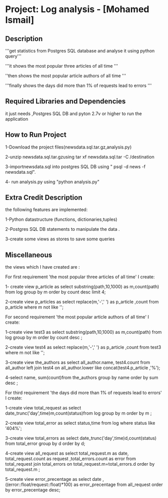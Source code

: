 

Project: Log analysis  - [Mohamed Ismail]
================================

Description
-----------------------------------

'''get statistics from Postgres SQL database and analyse it using python query'''

'''it shows the most popular three articles of all time '''

''then shows the most popular article authors of all time '''

'''finally shows the days did more than 1% of requests lead to errors '''

Required Libraries and Dependencies
-----------------------------------

it just needs ,Postgres SQL DB and pyton 2.7v or higher to run the application 


How to Run Project
------------------
1-Download the project files(newsdata.sql.tar.gz,analysis.py)

2-unzip newsdata.sql.tar.gzusing tar xf newsdata.sql.tar  -C /destination

3-importnewsdata.sql into postgres SQL DB using " psql -d news -f newsdata.sql".

4- run analysis.py using "python analysis.py"


Extra Credit Description
------------------------
the following features are implemented:

1-Python datastructure (functions, dictionaries,tuples)

2-Postgres SQL DB statements to manipulate the data .

3-create some views as stores to save some queries


Miscellaneous
-------------
the views which I have created are :

For first requirement 'the most popular three articles of all time' I create:

1- create view p_article as  select substring(path,10,1000) as m,count(path) from log group by m order by count desc limit 4;

2-create view p_articles as select replace(m,'-',' ') as p_article ,count from p_article where m not like '';

For second requirement 'the most popular article authors of all time' I create:

1-create view test3 as select substring(path,10,1000) as m,count(path) from log group by m order by count desc ;

2-create view test4  as select replace(m,'-',' ') as p_article ,count from test3 where m not like '';

3-create view the_authors as select  all_author.name, test4.count from all_author left join test4  on all_author.lower  like concat(test4.p_article ,'%');

4-select name, sum(count)from the_authors group by name order by sum desc ;

For third requirement 'the days did more than 1% of requests lead to errors' I create:

1-create view total_request as select date_trunc('day',time)m,count(status)from log group by m order by m ;

2-create view total_error as select status,time from log where status like '404%';

3-create view total_errors as select date_trunc('day',time)d,count(status) from total_error group by d order by d;

4-create view all_request  as select total_request.m  as date, total_request.count as request ,total_errors.count as error from total_request join total_errors on total_request.m=total_errors.d order by total_request.m ;

5-create view error_precentage as select date ,((error::float/request::float)*100)  as error_precentage from all_request order by error_precentage desc;




